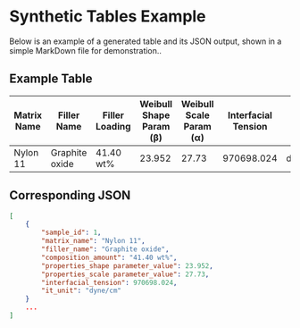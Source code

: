 # Synthetic Tables Example

Below is an example of a generated table and its JSON output, shown in a
simple MarkDown file for demonstration..

## Example Table

| Matrix Name | Filler Name       | Filler Loading | Weibull Shape Param (β) | Weibull Scale Param (α) | Interfacial Tension | IT Unit | ... |
|-------------|-------------------|----------------|-------------------------|-------------------------|---------------------|---------|-----|
| Nylon 11    | Graphite oxide    | 41.40 wt%      | 23.952                  | 27.73                   | 970698.024          | dyne/cm | ... |


## Corresponding JSON

```json
[
    {
        "sample_id": 1,
        "matrix_name": "Nylon 11",
        "filler_name": "Graphite oxide",
        "composition_amount": "41.40 wt%",
        "properties_shape parameter_value": 23.952,
        "properties_scale parameter_value": 27.73,
        "interfacial_tension": 970698.024,
        "it_unit": "dyne/cm"
    }
    ...
]

